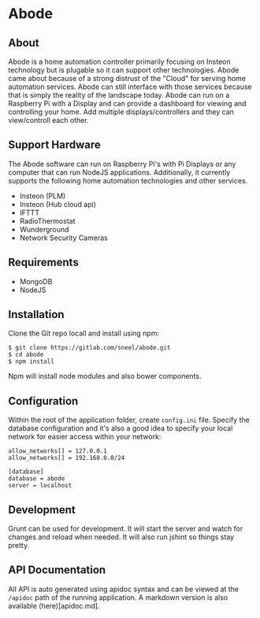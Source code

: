 # Abode
## About
Abode is a home automation controller primarily focusing on Insteon technology but is plugable so it can support other technologies.  Abode came about because of a strong distrust of the "Cloud" for serving home automation services.  Abode can still interface with those services because that is simply the reality of the landscape today.  Abode can run on a Raspberry Pi with a Display and can provide a dashboard for viewing and controlling your home.  Add multiple displays/controllers and they can view/controll each other.

## Support Hardware
The Abode software can run on Raspberry Pi's with Pi Displays or any computer that can run NodeJS applications.  Additionally, it currently supports the following home automation technologies and other services.
* Insteon (PLM)
* Insteon (Hub cloud api)
* IFTTT
* RadioThermostat
* Wunderground
* Network Security Cameras

## Requirements
* MongoDB
* NodeJS

## Installation
Clone the Git repo locall and install using npm:
```
$ git clone https://gitlab.com/sneel/abode.git
$ cd abode
$ npm install
```
Npm will install node modules and also bower components.
## Configuration
Within the root of the application folder, create `config.ini` file.  Specify the database configuration and it's also a good idea to specify your local network for easier access within your network:
```
allow_networks[] = 127.0.0.1
allow_networks[] = 192.168.0.0/24

[database]
database = abode
server = localhost
```

## Development
Grunt can be used for development.  It will start the server and watch for changes and reload when needed.  It will also run jshint so things stay pretty.

## API Documentation
All API is auto generated using apidoc syntax and can be viewed at the `/apidoc` path of the running application.  A markdown version is also available (here)[apidoc.md].